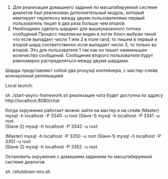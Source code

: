 1. Для реализации домашнего задания по масштабируемой системе диалогов
был реализован дополнительный модуль, который имитирует переписку между двумя пользователями
первый пользователь пишет в два раза больше чем второй.
2. Необходимо сделать шардинг для вышеуказанного потока сообщений
Процесс переписки виден в логах
Ключ выбран такой что если выпадает число 1 или 2 в поле rand, то пишем в первый и второй шард соответственно
если выпадает число 3, то только во второй. Это для пользователя 1 так как он пишет наименьшее количество сообщений.
Сообщения второго пользователя будут равномерно распределяться между двумя шардами.

Шарды представляют собой два proxysql контейнера, с мастер-слейв асинхронной репликацией

Local launch:

sh ./start-async-homework.sh
реализация чата будет доступна по адресу http://localhost:8080/chat

Когда окружение работает можно зайти на мастер и на слейв
 (Master)
mysql -h localhost -P 3340 -u root
 (Slave-1)
mysql -h localhost -P 3341 -u root  
 (Slave-2)
mysql -h localhost -P 3342 -u root 

 (Master)
mysql -h localhost -P 3350 -u root
 (Slave-1)
mysql -h localhost -P 3351 -u root  
 (Slave-2)
mysql -h localhost -P 3352 -u root   

Остановить окружение с домашним заданием по масштабируемой системе диалогов

sh ./shutdown-env.sh 

 